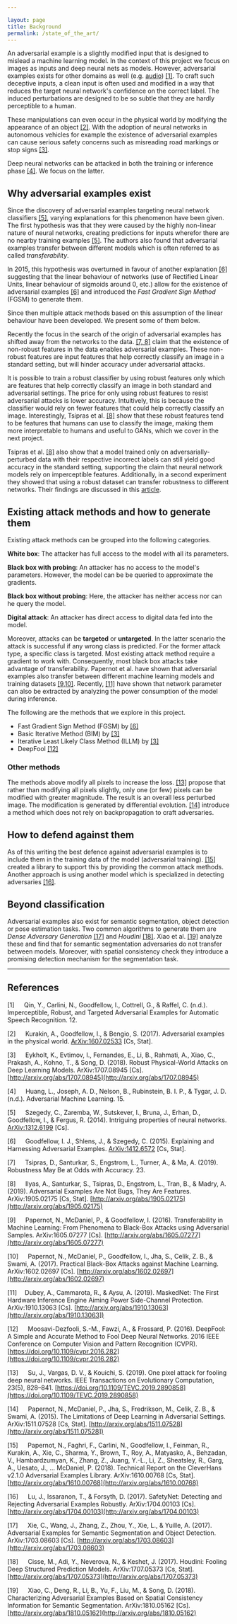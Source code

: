 ```yaml
---

layout: page
title: Background
permalink: /state_of_the_art/
---
```


An adversarial example is a slightly modified input that is designed to mislead a machine learning model. In the context of this project we focus on images as inputs and deep neural nets as models. However, adversarial examples exists for other domains as well (e.g. <a href="https://nicholas.carlini.com/code/audio_adversarial_examples">audio</a>) [[1]](#cite1). To craft such deceptive inputs, a clean input is often used and modified in a way that reduces the target neural network's confidence on the correct label. The induced perturbations are designed to be so subtle that they are hardly perceptible to a human. 

These manipulations can even occur in the physical world by modifying the appearance of an object [[2]](#cite2). With the adoption of neural networks in autonomous vehicles for example the existence of adversarial examples can cause serious safety concerns such as misreading road markings or stop signs [[3]](#cite3).

Deep neural networks can be attacked in both the training or inference phase [[4]](#cite4). We focus on the latter.

## Why adversarial examples exist
Since the discovery of adversarial examples targeting neural network classifiers [[5]](#cite5), varying explanations for this phenomenon have been given. The first hypothesis was that they were caused by the highly non-linear nature of neural networks, creating predictions for inputs wherefor there are no nearby training examples [[5]](#cite5). The authors also found that adversarial examples transfer between different models which is often referred to as called *transferability*.

In 2015, this hypothesis was overturned in favour of another explanation [[6]](#cite6) suggesting that the linear behaviour of networks (use of Rectified Linear Units, linear behaviour of sigmoids around 0, etc.) allow for the existence of adversarial examples [[6]](#cite6) and introduced the *Fast Gradient Sign Method* (FGSM) to generate them.

Since then multiple attack methods based on this assumption of the linear behaviour have been developed. We present some of them below.

Recently the focus in the search of the origin of adversarial examples has shifted away from the networks to the data. [[7, 8]](#cite7) claim that the existence of non-robust features in the data enables adversarial examples. These non-robust features are input features that help correctly classify an image in a standard setting, but will hinder accuracy under adversarial attacks. 

It is possible to train a robust classifier by using robust features only which are features that help correctly classify an image in both standard and adversarial settings.  The price for only using robust features to resist adversarial attacks is lower accuracy. Intuitively, this is because the classifier would rely on fewer features that could help correctly classify an image. Interestingly, Tsipras et al. [[8]](#cite8) show that these robust features tend to be features that humans can use to classify the image, making them more interpretable to humans and useful to GANs, which we cover in the next project. 

Tsipras et al. [[8]](#cite8) also show that a model trained only on adversarially-perturbed data with their respective incorrect labels can still yield good accuracy in the standard setting, supporting the claim that neural network models rely on imperceptible features. Additionally, in a second experiment they showed that using a robust dataset can transfer robustness to different networks. Their findings are discussed in this [article](https://distill.pub/2019/advex-bugs-discussion/).

## Existing attack methods and how to generate them
Existing attack methods can be grouped into the following categories.

**White box**: The attacker has full access to the model with all its parameters.

**Black box with probing**: An attacker has no access to the model's parameters. However, the model can be be queried to approximate the gradients.

**Black box without probing**: Here, the attacker has neither access nor can he query the model.

**Digital attack**: An attacker has direct access to digital data fed into the model.

Moreover, attacks can be **targeted** or **untargeted**. In the latter scenario the attack is successful if any wrong class is predicted. For the former attack type, a specific class is targeted. Most existing attack method require a gradient to work with. Consequently, most black box attacks take advantage of transferability. Papernot et al. have shown that adversarial examples also transfer between different machine learning models and training datasets [[9,10]](#cite9). Recently, [[11]](#cite10) have shown that network parameter can also be extracted by analyzing the power consumption of the model during inference.

The following are the methods that we explore in this project.

- Fast Gradient Sign Method (FGSM) by [[6]](#cite6)
- Basic Iterative Method (BIM) by [[3]](#cite3)
- Iterative Least Likely Class Method (ILLM) by [[3]](#cite3)
- DeepFool [[12]](#cite12)


### Other methods
The methods above modify all pixels to increase the loss. [[13]](#cite13) propose that rather than modifying all pixels slightly, only one (or few) pixels can be modified with greater magnitude. The result is an overall less perturbed image. The modification is generated by differential evolution. [[14]](#cite14) introduce a method which does not rely on backpropagation to craft adversaries.


## How to defend against them
As of this writing the best defence against adversarial examples is to include them in the training data of the model (adversarial training). [[15]](#cite15) created a library to support this by providing the common attack methods. Another approach is using another model which is specialized in detecting adversaries [[16]](#cite16).


## Beyond classification
Adversarial examples also exist for semantic segmentation, object detection or pose estimation tasks. Two common algorithms to generate them are *Dense Adversary Generation* [[17]](#cite17) and *Houdini* [[18]](#cite18). Xiao et al. [[19]](#cite19) analyze these and find that for semantic segmentation adversaries do not transfer between models. Moreover, with spatial consistency check they introduce a promising detection mechanism for the segmentation task.


__________________

<a name="cite1"></a>
## References

<a name="cite2"></a>
[1] &emsp; Qin, Y., Carlini, N., Goodfellow, I., Cottrell, G., & Raffel, C. (n.d.). Imperceptible, Robust, and Targeted Adversarial Examples for Automatic Speech Recognition. 12.

<a name="cite3"></a>
[2] &emsp; Kurakin, A., Goodfellow, I., & Bengio, S. (2017). Adversarial examples in the physical world. [ArXiv:1607.02533](http://arxiv.org/abs/1607.02533) [Cs, Stat].

<a name="cite4"></a>
[3] &emsp; Eykholt, K., Evtimov, I., Fernandes, E., Li, B., Rahmati, A., Xiao, C., Prakash, A., Kohno, T., & Song, D. (2018). Robust Physical-World Attacks on Deep Learning Models. ArXiv:1707.08945 [Cs]. [http://arxiv.org/abs/1707.08945](http://arxiv.org/abs/1707.08945)

<a name="cite5"></a>
[4] &emsp; Huang, L., Joseph, A. D., Nelson, B., Rubinstein, B. I. P., & Tygar, J. D. (n.d.). Adversarial Machine Learning. 15.

<a name="cite6"></a>
[5] &emsp; Szegedy, C., Zaremba, W., Sutskever, I., Bruna, J., Erhan, D., Goodfellow, I., & Fergus, R. (2014). Intriguing properties of neural networks. [ArXiv:1312.6199](http://arxiv.org/abs/1312.6199) [Cs].

<a name="cite7"></a>
[6] &emsp; Goodfellow, I. J., Shlens, J., & Szegedy, C. (2015). Explaining and Harnessing Adversarial Examples. [ArXiv:1412.6572](http://arxiv.org/abs/1412.6572) [Cs, Stat].

<a name="cite8"></a>
[7] &emsp; Tsipras, D., Santurkar, S., Engstrom, L., Turner, A., & Ma, A. (2019). Robustness May Be at Odds with Accuracy. 23.

<a name="cite9"></a>
[8] &emsp; Ilyas, A., Santurkar, S., Tsipras, D., Engstrom, L., Tran, B., & Madry, A. (2019). Adversarial Examples Are Not Bugs, They Are Features. ArXiv:1905.02175 [Cs, Stat]. [http://arxiv.org/abs/1905.02175](http://arxiv.org/abs/1905.02175)

<a name="cite10"></a>
[9] &emsp; Papernot, N., McDaniel, P., & Goodfellow, I. (2016). Transferability in Machine Learning: From Phenomena to Black-Box Attacks using Adversarial Samples. ArXiv:1605.07277 [Cs]. [http://arxiv.org/abs/1605.07277](http://arxiv.org/abs/1605.07277)

<a name="cite11"></a>
[10] &emsp; Papernot, N., McDaniel, P., Goodfellow, I., Jha, S., Celik, Z. B., & Swami, A. (2017). Practical Black-Box Attacks against Machine Learning. ArXiv:1602.02697 [Cs]. [http://arxiv.org/abs/1602.02697](http://arxiv.org/abs/1602.02697)

<a name="cite12"></a>
[11]&emsp;  Dubey, A., Cammarota, R., & Aysu, A. (2019). MaskedNet: The First Hardware Inference Engine Aiming Power Side-Channel Protection. ArXiv:1910.13063 [Cs]. [http://arxiv.org/abs/1910.13063](http://arxiv.org/abs/1910.13063])

<a name="cite13"></a>
[12] &emsp; Moosavi-Dezfooli, S.-M., Fawzi, A., & Frossard, P. (2016). DeepFool: A Simple and Accurate Method to Fool Deep Neural Networks. 2016 IEEE Conference on Computer Vision and Pattern Recognition (CVPR). [https://doi.org/10.1109/cvpr.2016.282](https://doi.org/10.1109/cvpr.2016.282)

<a name="cite14"></a>
[13] &emsp; Su, J., Vargas, D. V., & Kouichi, S. (2019). One pixel attack for fooling deep neural networks. IEEE Transactions on Evolutionary Computation, 23(5), 828–841. [https://doi.org/10.1109/TEVC.2019.2890858](https://doi.org/10.1109/TEVC.2019.2890858)

<a name="cite15"></a>
[14] &emsp; Papernot, N., McDaniel, P., Jha, S., Fredrikson, M., Celik, Z. B., & Swami, A. (2015). The Limitations of Deep Learning in Adversarial Settings. ArXiv:1511.07528 [Cs, Stat]. [http://arxiv.org/abs/1511.07528](http://arxiv.org/abs/1511.07528])

<a name="cite16"></a>
[15] &emsp; Papernot, N., Faghri, F., Carlini, N., Goodfellow, I., Feinman, R., Kurakin, A., Xie, C., Sharma, Y., Brown, T., Roy, A., Matyasko, A., Behzadan, V., Hambardzumyan, K., Zhang, Z., Juang, Y.-L., Li, Z., Sheatsley, R., Garg, A., Uesato, J., … McDaniel, P. (2018). Technical Report on the CleverHans v2.1.0 Adversarial Examples Library. ArXiv:1610.00768 [Cs, Stat]. [http://arxiv.org/abs/1610.00768](http://arxiv.org/abs/1610.00768)

<a name="cite17"></a>
[16] &emsp; Lu, J., Issaranon, T., & Forsyth, D. (2017). SafetyNet: Detecting and Rejecting Adversarial Examples Robustly. ArXiv:1704.00103 [Cs]. [http://arxiv.org/abs/1704.00103](http://arxiv.org/abs/1704.00103)

<a name="cite18"></a>
[17] &emsp; Xie, C., Wang, J., Zhang, Z., Zhou, Y., Xie, L., & Yuille, A. (2017). Adversarial Examples for Semantic Segmentation and Object Detection. ArXiv:1703.08603 [Cs]. [http://arxiv.org/abs/1703.08603](http://arxiv.org/abs/1703.08603)

<a name="cite19"></a>
[18] &emsp; Cisse, M., Adi, Y., Neverova, N., & Keshet, J. (2017). Houdini: Fooling Deep Structured Prediction Models. ArXiv:1707.05373 [Cs, Stat]. [http://arxiv.org/abs/1707.05373](http://arxiv.org/abs/1707.05373)

<a name="cite20"></a>
[19] &emsp; Xiao, C., Deng, R., Li, B., Yu, F., Liu, M., & Song, D. (2018). Characterizing Adversarial Examples Based on Spatial Consistency Information for Semantic Segmentation. ArXiv:1810.05162 [Cs]. [http://arxiv.org/abs/1810.05162](http://arxiv.org/abs/1810.05162)
